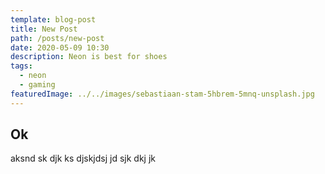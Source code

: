 ```yaml
---
template: blog-post
title: New Post
path: /posts/new-post
date: 2020-05-09 10:30
description: Neon is best for shoes
tags:
  - neon
  - gaming
featuredImage: ../../images/sebastiaan-stam-5hbrem-5mnq-unsplash.jpg
---
```


## Ok

aksnd sk djk ks djskjdsj jd sjk dkj jk

